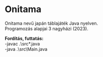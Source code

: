 # Onitama

Onitama nevű japán táblajáték Java nyelven.  
Programozás alapjai 3 nagyházi (2023).

**Fordítás, futtatás:**   
-javac .\src\*.java  
-java .\src\Main.java  


